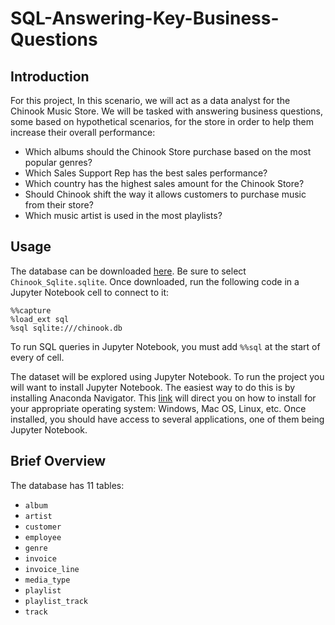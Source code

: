 # SQL-Answering-Key-Business-Questions

## Introduction

For this project, In this scenario, we will act as a data analyst for the Chinook Music Store. We will be tasked with answering business questions, some based on hypothetical scenarios, for the store in order to help them increase their overall performance:

* Which albums should the Chinook Store purchase based on the most popular genres?<br>
* Which Sales Support Rep has the best sales performance?<br>
* Which country has the highest sales amount for the Chinook Store?<br>
* Should Chinook shift the way it allows customers to purchase music from their store?<br>
* Which music artist is used in the most playlists?<br>

## Usage

The database can be downloaded [here](https://github.com/lerocha/chinook-database/tree/master/ChinookDatabase/DataSources). Be sure to select `Chinook_Sqlite.sqlite`. Once downloaded, run the following code in a Jupyter Notebook cell to connect to it:

`%%capture`<br>
`%load_ext sql`<br>
`%sql sqlite:///chinook.db`<br>

To run SQL queries in Jupyter Notebook, you must add `%%sql` at the start of every of cell.

The dataset will be explored using Jupyter Notebook. To run the project you will want to install Jupyter Notebook. The easiest way to do this is by installing Anaconda Navigator. This [link](https://docs.anaconda.com/free/anaconda/install/index.html) will direct you on how to install for your appropriate operating system: Windows, Mac OS, Linux, etc. Once installed, you should have access to several applications, one of them being Jupyter Notebook.

## Brief Overview

The database has 11 tables:

* `album`	
* `artist`	
* `customer`	
* `employee`	
* `genre`	
* `invoice`	
* `invoice_line`	
* `media_type`	
* `playlist`	
* `playlist_track`	
* `track`	

